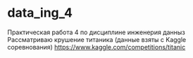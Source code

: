 # data_ing_4
Практическая работа 4 по дисциплине инженерия данныз
Рассматриваю крушение титаника (данные взяты с Kaggle соревнования)
https://www.kaggle.com/competitions/titanic
